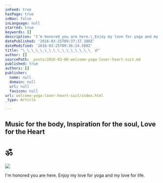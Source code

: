 ```yaml
---
inFeed: true
hasPage: true
inNav: false
inLanguage: null
starred: true
keywords: []
description: "I’m honored you are here.\_Enjoy my love for yoga and my love for life."
datePublished: '2016-03-25T09:37:37.380Z'
dateModified: '2016-03-25T09:36:14.588Z'
title: "\_\_\_\_\_\_\_\_\_\_\_\_\_\_\_\_ ॐ"
author: []
sourcePath: _posts/2016-03-06-welcome-yoga-lover-heart-suit.md
published: true
authors: []
publisher:
  name: null
  domain: null
  url: null
  favicon: null
url: welcome-yoga-lover-heart-suit/index.html
_type: Article

---
```

## Music for the body, Inspiration for the soul, Love for the Heart 

# ॐ
![](https://s3-us-west-2.amazonaws.com/the-grid-img/p/ffb9662ecf625e775509098ee328753db6e963ed.jpg)

I'm honored you are here. Enjoy my love for yoga and my love for life.